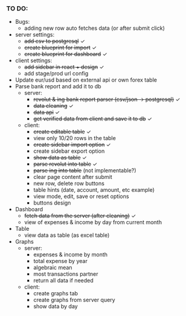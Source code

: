 ### TO DO:
* Bugs:
    * adding new row auto fetches data (or after submit click)
* server settings:
  * ~~add csv to postgresql~~ &check;
  * ~~create blueprint for import~~ &check;
  * ~~create blueprint for dashboard~~ &check;
* client settings:
  * ~~add sidebar in react + design~~ &check;
  * add stage/prod url config
* Update eur/usd based on external api or own forex table
* Parse bank report and add it to db
    * server:
        * ~~revolut & ing bank report parser (csv/json -> postgresql)~~ &check;
        * ~~data cleaning~~ &check;
        * ~~data api~~ &check;
        * ~~get verified data from client and save it to db~~ &check;
    * client:
        * ~~create editable table~~ &check;
        * view only 10/20 rows in the table
        * ~~create sidebar import option~~ &check;
        * create sidebar export option
        * ~~show data as table~~ &check;
        * ~~parse revolut into table~~ &check;
        * ~~parse ing into table~~ (not implementable?)
        * clear page content after submit
        * new row, delete row buttons
        * table hints (date, account, amount, etc example)
        * view mode, edit, save or reset options
        * buttons design
* Dashboard
    * ~~fetch data from the server (after cleaning)~~ &check;
    * view of expenses & income by day from current month
* Table
    * view data as table (as excel table)
* Graphs
    * server:
        * expenses & income by month
        * total expense by year
        * algebraic mean
        * most transactions partner
        * return all data if needed
    * client:
        * create graphs tab
        * create graphs from server query
        * show data by day